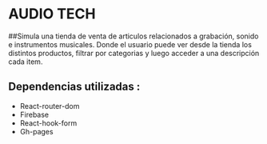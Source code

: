 # AUDIO TECH

##Simula una tienda de venta de articulos relacionados a grabación, sonido e instrumentos musicales. Donde el usuario puede ver desde la tienda los distintos productos, filtrar por categorias y luego acceder a una descripción cada item.

## Dependencias utilizadas :

* React-router-dom
* Firebase
* React-hook-form
* Gh-pages
